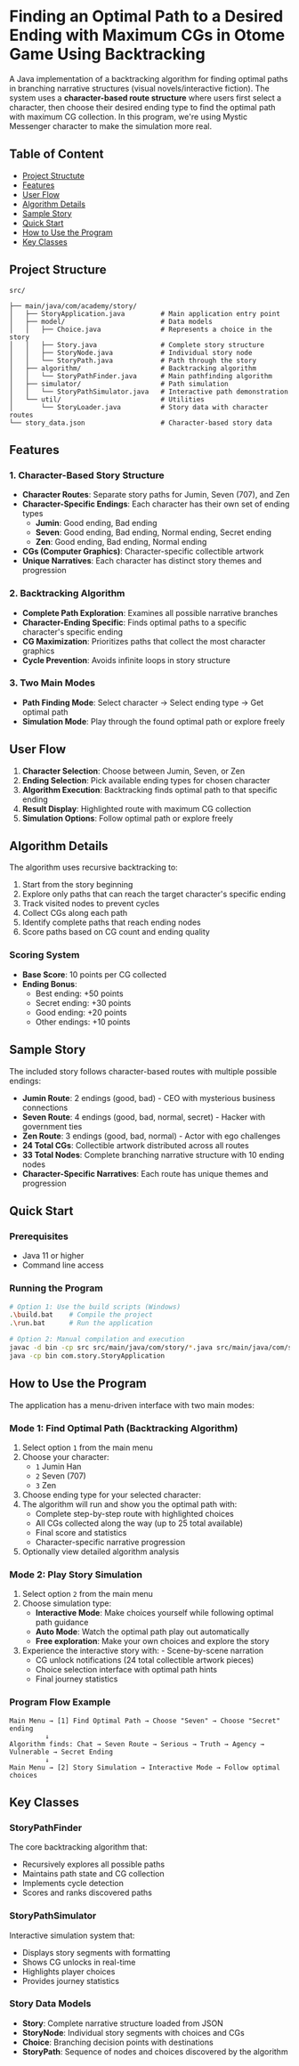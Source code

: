# Finding an Optimal Path to a Desired Ending with Maximum CGs in Otome Game Using Backtracking
A Java implementation of a backtracking algorithm for finding optimal paths in branching narrative structures (visual novels/interactive fiction). The system uses a **character-based route structure** where users first select a character, then choose their desired ending type to find the optimal path with maximum CG collection. In this program, we're using Mystic Messenger character to make the simulation more real.


## Table of Content
- [Project Structute](#project-structure)
- [Features](#features)
- [User Flow](#user-flow)
- [Algorithm Details](#algorithm-details)
- [Sample Story](#sample-story)
- [Quick Start](#quick-start)
- [How to Use the Program](#how-to-use-the-program)
- [Key Classes](#key-classes)


## Project Structure
```
src/

├── main/java/com/academy/story/
│   ├── StoryApplication.java         # Main application entry point
│   ├── model/                        # Data models
│   │   ├── Choice.java               # Represents a choice in the story
│   │   ├── Story.java                # Complete story structure
│   │   ├── StoryNode.java            # Individual story node
│   │   └── StoryPath.java            # Path through the story
│   ├── algorithm/                    # Backtracking algorithm
│   │   └── StoryPathFinder.java      # Main pathfinding algorithm
│   ├── simulator/                    # Path simulation
│   │   └── StoryPathSimulator.java   # Interactive path demonstration
│   └── util/                         # Utilities
│       └── StoryLoader.java          # Story data with character routes
└── story_data.json                   # Character-based story data
```


## Features
### 1. Character-Based Story Structure
- **Character Routes**: Separate story paths for Jumin, Seven (707), and Zen
- **Character-Specific Endings**: Each character has their own set of ending types
  - **Jumin**: Good ending, Bad ending
  - **Seven**: Good ending, Bad ending, Normal ending, Secret ending  
  - **Zen**: Good ending, Bad ending, Normal ending
- **CGs (Computer Graphics)**: Character-specific collectible artwork
- **Unique Narratives**: Each character has distinct story themes and progression

### 2. Backtracking Algorithm
- **Complete Path Exploration**: Examines all possible narrative branches
- **Character-Ending Specific**: Finds optimal paths to a specific character's specific ending
- **CG Maximization**: Prioritizes paths that collect the most character graphics
- **Cycle Prevention**: Avoids infinite loops in story structure

### 3. Two Main Modes
- **Path Finding Mode**: Select character → Select ending type → Get optimal path
- **Simulation Mode**: Play through the found optimal path or explore freely


## User Flow
1. **Character Selection**: Choose between Jumin, Seven, or Zen
2. **Ending Selection**: Pick available ending types for chosen character
3. **Algorithm Execution**: Backtracking finds optimal path to that specific ending
4. **Result Display**: Highlighted route with maximum CG collection
5. **Simulation Options**: Follow optimal path or explore freely


## Algorithm Details
The algorithm uses recursive backtracking to:
1. Start from the story beginning
2. Explore only paths that can reach the target character's specific ending
3. Track visited nodes to prevent cycles
4. Collect CGs along each path
5. Identify complete paths that reach ending nodes
6. Score paths based on CG count and ending quality

### Scoring System
- **Base Score**: 10 points per CG collected
- **Ending Bonus**: 
  - Best ending: +50 points
  - Secret ending: +30 points  
  - Good ending: +20 points
  - Other endings: +10 points

## Sample Story
The included story follows character-based routes with multiple possible endings:
- **Jumin Route**: 2 endings (good, bad) - CEO with mysterious business connections
- **Seven Route**: 4 endings (good, bad, normal, secret) - Hacker with government ties
- **Zen Route**: 3 endings (good, bad, normal) - Actor with ego challenges
- **24 Total CGs**: Collectible artwork distributed across all routes
- **33 Total Nodes**: Complete branching narrative structure with 10 ending nodes
- **Character-Specific Narratives**: Each route has unique themes and progression


## Quick Start
### Prerequisites
- Java 11 or higher
- Command line access

### Running the Program
```bash
# Option 1: Use the build scripts (Windows)
.\build.bat    # Compile the project
.\run.bat      # Run the application

# Option 2: Manual compilation and execution
javac -d bin -cp src src/main/java/com/story/*.java src/main/java/com/story/model/*.java src/main/java/com/story/algorithm/*.java src/main/java/com/story/simulator/*.java src/main/java/com/story/util/*.java
java -cp bin com.story.StoryApplication
```


## How to Use the Program
The application has a menu-driven interface with two main modes:
### **Mode 1: Find Optimal Path (Backtracking Algorithm)**
1. Select option `1` from the main menu
2. Choose your character:
   - `1` Jumin Han
   - `2` Seven (707)
   - `3` Zen
3. Choose ending type for your selected character:
4. The algorithm will run and show you the optimal path with:
   - Complete step-by-step route with highlighted choices
   - All CGs collected along the way (up to 25 total available)
   - Final score and statistics
   - Character-specific narrative progression
5. Optionally view detailed algorithm analysis

### **Mode 2: Play Story Simulation**
1. Select option `2` from the main menu
2. Choose simulation type:
   - **Interactive Mode**: Make choices yourself while following optimal path guidance
   - **Auto Mode**: Watch the optimal path play out automatically
   - **Free exploration**: Make your own choices and explore the story
3. Experience the interactive story with:   - Scene-by-scene narration
   - CG unlock notifications (24 total collectible artwork pieces)
   - Choice selection interface with optimal path hints
   - Final journey statistics

### **Program Flow Example**
```
Main Menu → [1] Find Optimal Path → Choose "Seven" → Choose "Secret" ending
         ↓
Algorithm finds: Chat → Seven Route → Serious → Truth → Agency → Vulnerable → Secret Ending
         ↓
Main Menu → [2] Story Simulation → Interactive Mode → Follow optimal choices
```


## Key Classes
### StoryPathFinder
The core backtracking algorithm that:
- Recursively explores all possible paths
- Maintains path state and CG collection
- Implements cycle detection
- Scores and ranks discovered paths

### StoryPathSimulator  
Interactive simulation system that:
- Displays story segments with formatting
- Shows CG unlocks in real-time
- Highlights player choices
- Provides journey statistics

### Story Data Models
- **Story**: Complete narrative structure loaded from JSON
- **StoryNode**: Individual story segments with choices and CGs
- **Choice**: Branching decision points with destinations
- **StoryPath**: Sequence of nodes and choices discovered by the algorithm